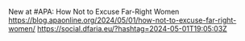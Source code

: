 New at #APA: How Not to Excuse Far-Right Women https://blog.apaonline.org/2024/05/01/how-not-to-excuse-far-right-women/ https://social.dfaria.eu/?hashtag=2024-05-01T19:05:03Z